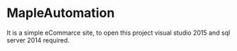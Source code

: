 # MapleAutomation
It is a simple eCommarce site,
to open this project visual studio 2015 and sql server 2014 required.
